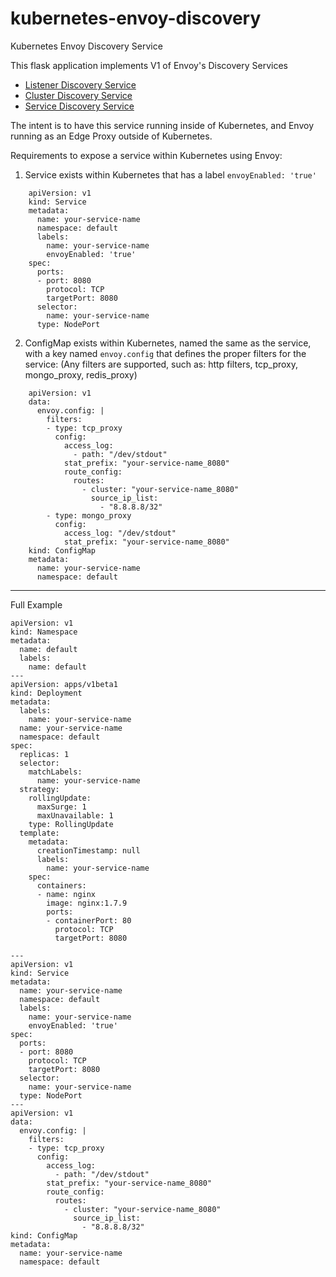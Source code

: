 # kubernetes-envoy-discovery

Kubernetes Envoy Discovery Service

This flask application implements V1 of Envoy's Discovery Services

  * [Listener Discovery Service](https://www.envoyproxy.io/docs/envoy/latest/api-v1/listeners/lds)
  * [Cluster Discovery Service](https://www.envoyproxy.io/docs/envoy/latest/api-v1/cluster_manager/cds)
  * [Service Discovery Service](https://www.envoyproxy.io/docs/envoy/latest/api-v1/cluster_manager/sds.html#config-cluster-manager-sds-api)

The intent is to have this service running inside of Kubernetes, and Envoy running as an Edge Proxy outside of Kubernetes.

Requirements to expose a service within Kubernetes using Envoy:

  1. Service exists within Kubernetes that has a label `envoyEnabled: 'true'`

  ```
      apiVersion: v1
      kind: Service
      metadata:
        name: your-service-name
        namespace: default
        labels:
          name: your-service-name
          envoyEnabled: 'true'
      spec:
        ports:
        - port: 8080
          protocol: TCP
          targetPort: 8080
        selector:
          name: your-service-name
        type: NodePort
  ```

  2. ConfigMap exists within Kubernetes, named the same as the service, with a key named `envoy.config` that defines the proper filters for the service:  (Any filters are supported, such as: http filters, tcp_proxy, mongo_proxy, redis_proxy)

  ```
      apiVersion: v1
      data:
        envoy.config: |
          filters:
          - type: tcp_proxy
            config:
              access_log:
                - path: "/dev/stdout"
              stat_prefix: "your-service-name_8080"
              route_config:
                routes:
                  - cluster: "your-service-name_8080"
                    source_ip_list:
                      - "8.8.8.8/32"
          - type: mongo_proxy
            config:
              access_log: "/dev/stdout"
              stat_prefix: "your-service-name_8080"
      kind: ConfigMap
      metadata:
        name: your-service-name
        namespace: default

  ```

---
Full Example

```
apiVersion: v1
kind: Namespace
metadata:
  name: default
  labels:
    name: default
---
apiVersion: apps/v1beta1
kind: Deployment
metadata:
  labels:
    name: your-service-name
  name: your-service-name
  namespace: default
spec:
  replicas: 1
  selector:
    matchLabels:
      name: your-service-name
  strategy:
    rollingUpdate:
      maxSurge: 1
      maxUnavailable: 1
    type: RollingUpdate
  template:
    metadata:
      creationTimestamp: null
      labels:
        name: your-service-name
    spec:
      containers:
      - name: nginx
        image: nginx:1.7.9
        ports:
        - containerPort: 80
          protocol: TCP
          targetPort: 8080

---
apiVersion: v1
kind: Service
metadata:
  name: your-service-name
  namespace: default
  labels:
    name: your-service-name
    envoyEnabled: 'true'
spec:
  ports:
  - port: 8080
    protocol: TCP
    targetPort: 8080
  selector:
    name: your-service-name
  type: NodePort
---
apiVersion: v1
data:
  envoy.config: |
    filters:
    - type: tcp_proxy
      config:
        access_log:
          - path: "/dev/stdout"
        stat_prefix: "your-service-name_8080"
        route_config:
          routes:
            - cluster: "your-service-name_8080"
              source_ip_list:
                - "8.8.8.8/32"
kind: ConfigMap
metadata:
  name: your-service-name
  namespace: default
```
